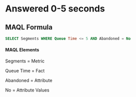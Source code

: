 # Answered 0-5 seconds

## MAQL Formula

```sql
SELECT Segments WHERE Queue Time <= 5 AND Abandoned = No
```

#### MAQL Elements

Segments = Metric

Queue Time = Fact

Abandoned = Attribute

No = Attribute Values
